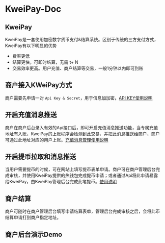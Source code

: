 # KweiPay-Doc

## KweiPay
KweiPay是一套使用加密数字货币支付&结算系统。区别于传统的三方支付方式，KweiPay有以下明显的优势
- 费率更低
- 结算更快。可即时结算，无需 t+ N
- 交易效率更高。用户充值、商户结算等交易，一般1分钟以内即可到账

## 商户接入KWeiPay方式
商户需要先申请一对 `Api Key & Secret`，用于信息加加密，[API KEY使用说明](ApiKeyManagement.md)


## 开启充值消息推送

商户在商户后台录入有效的Api接口后，即可开启充值消息推送功能，当专属充值地址有入账，KweiPay的上账程序会检测到此交易，并把此消息推送给商户，商户可通过此地址对应的用户上账。[充值消息管理使用说明](OpenRechargeMessagePush.md)

## 开启提币拉取和消息推送

当用户需要提币的时候，可在网站上填写提币表单申请。商户可在商户管理后台完成审核，并使用KweiPay提供的热钱包完成提币申请；或者通过Api将此申请暴露给KweiPay，由KweiPay管理后台完成此笔提币。[使用说明](Widthdraw.md)

## 商户结算

商户可随时在商户管理后台填写申请结算表单，管理后台完成审核之后，会将此币结算申请打到商户指定地址。

## 商户后台演示Demo
